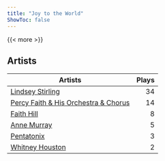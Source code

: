 ```yaml
---
title: "Joy to the World"
ShowToc: false
---
```


{{< more >}}

## Artists
Artists | Plays 
----- | -----: 
[Lindsey Stirling](/artists/lindsey-stirling-780013) | 34
[Percy Faith & His Orchestra & Chorus](/artists/percy-faith-his-orchestra-chorus-30066836) | 14
[Faith Hill](/artists/faith-hill-58019) | 8
[Anne Murray](/artists/anne-murray-28649) | 5
[Pentatonix](/artists/pentatonix-655231) | 3
[Whitney Houston](/artists/whitney-houston-87166) | 2


